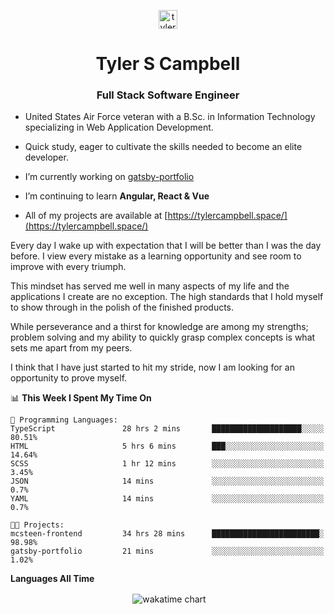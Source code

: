 <p align="center">
<a href="https://linkedin.com/in/tyler-campbell36" target="blank"><img align="center" src="https://cdn.jsdelivr.net/npm/simple-icons@3.0.1/icons/linkedin.svg" alt="tyler-campbell36" height="30" width="30" /></a>
</p>
<h1 align="center">Tyler S Campbell</h1>
<h3 align="center">Full Stack Software Engineer</h3>

* United States Air Force veteran with a B.Sc. in Information Technology specializing in Web Application Development. 

* Quick study, eager to cultivate the skills needed to become an elite developer.

* I’m currently working on [gatsby-portfolio](https://github.com/t36campbell/gatsby-portfolio)

* I’m continuing to learn **Angular, React & Vue**

* All of my projects are available at [https://tylercampbell.space/](https://tylercampbell.space/)

Every day I wake up with expectation that I will be better than I was the day before. I view every mistake as a learning opportunity and see room to improve with every triumph.

This mindset has served me well in many aspects of my life and the applications I create are no exception. The high standards that I hold myself to show through in the polish of the finished products.

While perseverance and a thirst for knowledge are among my strengths; problem solving and my ability to quickly grasp complex concepts is what sets me apart from my peers.

I think that I have just started to hit my stride, now I am looking for an opportunity to prove myself.

<!--START_SECTION:waka-->
📊 **This Week I Spent My Time On** 

```text
💬 Programming Languages: 
TypeScript               28 hrs 2 mins       ████████████████████░░░░░   80.51% 
HTML                     5 hrs 6 mins        ███░░░░░░░░░░░░░░░░░░░░░░   14.64% 
SCSS                     1 hr 12 mins        ░░░░░░░░░░░░░░░░░░░░░░░░░   3.45% 
JSON                     14 mins             ░░░░░░░░░░░░░░░░░░░░░░░░░   0.7% 
YAML                     14 mins             ░░░░░░░░░░░░░░░░░░░░░░░░░   0.7%

🐱‍💻 Projects: 
mcsteen-frontend         34 hrs 28 mins      ████████████████████████░   98.98% 
gatsby-portfolio         21 mins             ░░░░░░░░░░░░░░░░░░░░░░░░░   1.02%

```


<!--END_SECTION:waka-->
**Languages All Time** 
<p align="center">&nbsp;<img align="center" alt="wakatime chart"
src="https://wakatime.com/share/@738aac7f-8868-4bc3-a1df-4c36703ee4b6/f86255e0-cf1e-483e-9ae4-5c0fdb9a56f8.png"/></p>

